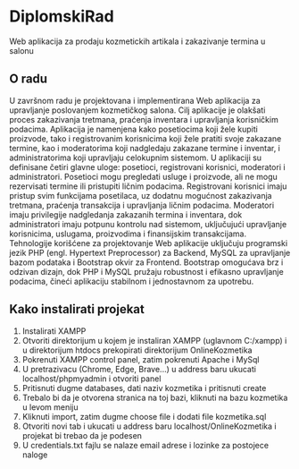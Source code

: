 # DiplomskiRad 
Web aplikacija za prodaju kozmetickih artikala i zakazivanje termina u salonu
## O radu
U završnom radu je projektovana i implementirana Web aplikacija za upravljanje poslovanjem kozmetičkog salona. Cilj aplikacije je olakšati proces zakazivanja tretmana, praćenja inventara i upravljanja korisničkim podacima. Aplikacija je namenjena kako posetiocima koji žele kupiti proizvode, tako i registrovanim korisnicima koji žele pratiti svoje zakazane termine, kao i moderatorima koji nadgledaju zakazane termine i inventar, i administratorima koji upravljaju celokupnim sistemom. U aplikaciji su definisane četiri glavne uloge: posetioci, registrovani korisnici, moderatori i administratori. Posetioci mogu pregledati usluge i proizvode, ali ne mogu rezervisati termine ili pristupiti ličnim podacima. Registrovani korisnici imaju pristup svim funkcijama posetilaca, uz dodatnu mogućnost zakazivanja tretmana, praćenja transakcija i upravljanja ličnim podacima. Moderatori imaju privilegije nadgledanja zakazanih termina i inventara, dok administratori imaju potpunu kontrolu nad sistemom, uključujući upravljanje korisnicima, uslugama, proizvodima i finansijskim transakcijama. Tehnologije korišćene za projektovanje Web aplikacije uključuju programski jezik PHP (engl. Hypertext Preprocessor) za Backend, MySQL za upravljanje bazom podataka i Bootstrap okvir za Frontend. Bootstrap omogućava brz i odzivan dizajn, dok PHP i MySQL pružaju robustnost i efikasno upravljanje podacima, čineći aplikaciju stabilnom i jednostavnom za upotrebu.
## Kako instalirati projekat
1. Instalirati XAMPP
2. Otvoriti direktorijum u kojem je instaliran XAMPP (uglavnom C:/xampp) i u direktorijum htdocs prekopirati direktorijum OnlineKozmetika
3. Pokrenuti XAMPP control panel, zatim pokrenuti Apache i MySql
4. U pretrazivacu (Chrome, Edge, Brave...) u address baru ukucati localhost/phpmyadmin i otvoriti panel
5. Pritisnuti dugme databases, dati naziv kozmetika i pritisnuti create
6. Trebalo bi da je otvorena stranica na toj bazi, kliknuti na bazu kozmetika u levom meniju
7. Kliknuti import, zatim dugme choose file i dodati file kozmetika.sql
8. Otvoriti novi tab i ukucati u address baru localhost/OnlineKozmetika i projekat bi trebao da je podesen
9. U credentials.txt fajlu se nalaze email adrese i lozinke za postojece naloge
